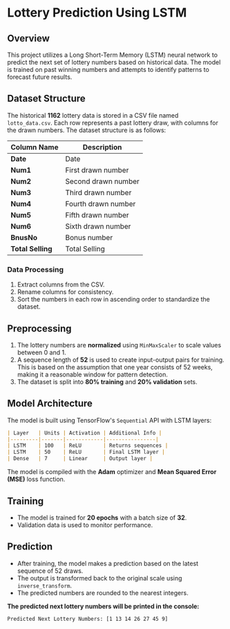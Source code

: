 # Lottery Prediction Using LSTM

## Overview
This project utilizes a Long Short-Term Memory (LSTM) neural network to predict the next set of lottery numbers based on historical data. The model is trained on past winning numbers and attempts to identify patterns to forecast future results.

## Dataset Structure
The historical **1162** lottery data is stored in a CSV file named `lotto_data.csv`. Each row represents a past lottery draw, with columns for the drawn numbers. The dataset structure is as follows:

| Column Name | Description |
|-------------|------------|
| **Date**    | Date |
| **Num1**    | First drawn number |
| **Num2**    | Second drawn number |
| **Num3**    | Third drawn number |
| **Num4**    | Fourth drawn number |
| **Num5**    | Fifth drawn number |
| **Num6**    | Sixth drawn number |
| **BnusNo**  | Bonus number |
| **Total Selling**  | Total Selling |


### Data Processing
1. Extract columns from the CSV.
2. Rename columns for consistency.
3. Sort the numbers in each row in ascending order to standardize the dataset.

## Preprocessing
1. The lottery numbers are **normalized** using `MinMaxScaler` to scale values between 0 and 1.
2. A sequence length of **52** is used to create input-output pairs for training. This is based on the assumption that one year consists of 52 weeks, making it a reasonable window for pattern detection.
3. The dataset is split into **80% training** and **20% validation** sets.

## Model Architecture
The model is built using TensorFlow's `Sequential` API with LSTM layers:

```md
| Layer   | Units | Activation | Additional Info |
|---------|-------|------------|----------------|
| LSTM    | 100   | ReLU       | Returns sequences |
| LSTM    | 50    | ReLU       | Final LSTM layer |
| Dense   | 7     | Linear     | Output layer |
```

The model is compiled with the **Adam** optimizer and **Mean Squared Error (MSE)** loss function.

## Training
- The model is trained for **20 epochs** with a batch size of **32**.
- Validation data is used to monitor performance.

## Prediction
- After training, the model makes a prediction based on the latest sequence of 52 draws.
- The output is transformed back to the original scale using `inverse_transform`.
- The predicted numbers are rounded to the nearest integers.

**The predicted next lottery numbers will be printed in the console:**
```
Predicted Next Lottery Numbers: [1 13 14 26 27 45 9]
```

